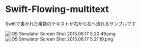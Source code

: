 # Swift-Flowing-multitext
Swiftで書かれた複数のテキストが右から左へ流れるサンプルです

![iOS Simulator Screen Shot 2015.08.17 5.20.49.png](https://qiita-image-store.s3.amazonaws.com/0/62043/c2260030-ad55-d2c3-52ba-1129a532a4a3.png)
![iOS Simulator Screen Shot 2015.08.17 5.21.19.png](https://qiita-image-store.s3.amazonaws.com/0/62043/b6c93354-6a75-1165-3aaf-30a218a404b0.png)
